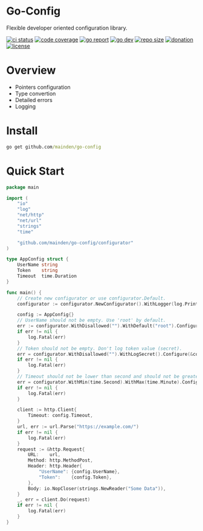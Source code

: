 # Go-Config

Flexible developer oriented configuration library.

[![ci status][ci-status-badge]][ci-status-link]
[![code coverage][codecov-badge]][codecov-link]
[![go report][goreportcard-badge]][goreportcard-link]
[![go dev][go-dev-badge]][go-dev-link]
[![repo size][repo-size-badge]][repo-size-link]
[![donation][paypal-badge]][paypal-link]
[![license][license-badge]][license-link]

[ci-status-badge]: https://img.shields.io/github/actions/workflow/status/MainDen/go-config/tests.yml?branch=main&event=push&logo=github&label=tests
[ci-status-link]: https://github.com/MainDen/go-config/actions/workflows/tests.yml?query=branch%3Amain+event%3Apush
[codecov-badge]: https://img.shields.io/codecov/c/github/mainden/go-config/main?token=NAK406E7A6&logo=codecov
[codecov-link]: https://codecov.io/gh/MainDen/go-config/tree/main
[goreportcard-badge]: https://goreportcard.com/badge/github.com/MainDen/go-config
[goreportcard-link]: https://goreportcard.com/report/github.com/MainDen/go-config
[go-dev-badge]: https://img.shields.io/badge/go-reference-blue?logo=go&logoColor=white
[go-dev-link]: https://pkg.go.dev/github.com/MainDen/go-config
[repo-size-badge]: https://img.shields.io/github/repo-size/MainDen/go-config?logo=github
[repo-size-link]: https://github.com/MainDen/go-config/tree/main
[paypal-badge]: https://img.shields.io/badge/donate-paypal-blue?logo=paypal
[paypal-link]: https://www.paypal.me/mainden
[license-badge]: https://img.shields.io/badge/license-MIT-yellow
[license-link]: https://github.com/MainDen/go-config/blob/main/LICENSE.md

# Overview

- Pointers configuration
- Type convertion
- Detailed errors
- Logging

# Install

```cmd
go get github.com/mainden/go-config
```

# Quick Start

```go
package main

import (
	"io"
	"log"
	"net/http"
	"net/url"
	"strings"
	"time"

	"github.com/mainden/go-config/configurator"
)

type AppConfig struct {
	UserName string
	Token    string
	Timeout  time.Duration
}

func main() {
	// Create new configurator or use configurator.Default.
	configurator := configurator.NewConfigurator().WithLogger(log.Printf)

	config := AppConfig{}
	// UserName should not be empty. Use 'root' by default.
	err := configurator.WithDisallowed("").WithDefault("root").Configure(&config.UserName)
	if err != nil {
		log.Fatal(err)
	}
	// Token should not be empty. Don't log token value (secret).
	err = configurator.WithDisallowed("").WithLogSecret().Configure(&config.Token)
	if err != nil {
		log.Fatal(err)
	}
	// Timeout should not be lower than second and should not be greater than minute.
	err = configurator.WithMin(time.Second).WithMax(time.Minute).Configure(&config.Timeout)
	if err != nil {
		log.Fatal(err)
	}

	client := http.Client{
		Timeout: config.Timeout,
	}
	url, err := url.Parse("https://example.com/")
	if err != nil {
		log.Fatal(err)
	}
	request := &http.Request{
		URL:    url,
		Method: http.MethodPost,
		Header: http.Header{
			"UserName": {config.UserName},
			"Token":    {config.Token},
		},
		Body: io.NopCloser(strings.NewReader("Some Data")),
	}
	_, err = client.Do(request)
	if err != nil {
		log.Fatal(err)
	}
}
```
